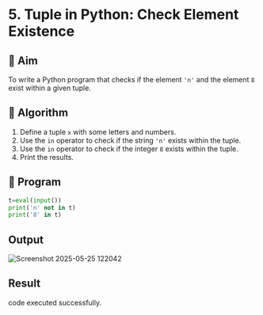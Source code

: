 # 5. Tuple in Python: Check Element Existence

## 🎯 Aim
To write a Python program that checks if the element `'n'` and the element `8` exist within a given tuple.

## 🧠 Algorithm
1. Define a tuple `x` with some letters and numbers.
2. Use the `in` operator to check if the string `'n'` exists within the tuple.
3. Use the `in` operator to check if the integer `8` exists within the tuple.
4. Print the results.

## 🧾 Program
```python
t=eval(input())
print('n' not in t)
print('8' in t)
```

## Output
![Screenshot 2025-05-25 122042](https://github.com/user-attachments/assets/c54c83fb-88c3-4687-885d-a02c208918d8)



## Result
code executed successfully.
